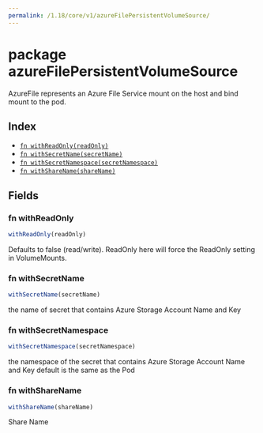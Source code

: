 ```yaml
---
permalink: /1.18/core/v1/azureFilePersistentVolumeSource/
---
```


# package azureFilePersistentVolumeSource

AzureFile represents an Azure File Service mount on the host and bind mount to the pod.

## Index

* [`fn withReadOnly(readOnly)`](#fn-withreadonly)
* [`fn withSecretName(secretName)`](#fn-withsecretname)
* [`fn withSecretNamespace(secretNamespace)`](#fn-withsecretnamespace)
* [`fn withShareName(shareName)`](#fn-withsharename)

## Fields

### fn withReadOnly

```ts
withReadOnly(readOnly)
```

Defaults to false (read/write). ReadOnly here will force the ReadOnly setting in VolumeMounts.

### fn withSecretName

```ts
withSecretName(secretName)
```

the name of secret that contains Azure Storage Account Name and Key

### fn withSecretNamespace

```ts
withSecretNamespace(secretNamespace)
```

the namespace of the secret that contains Azure Storage Account Name and Key default is the same as the Pod

### fn withShareName

```ts
withShareName(shareName)
```

Share Name